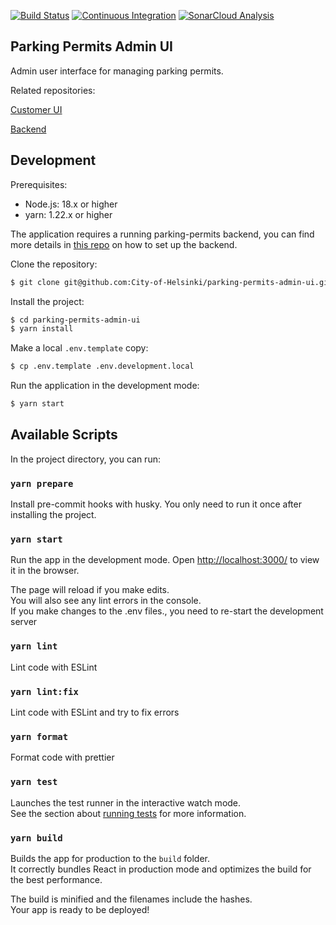 [![Build Status](https://dev.azure.com/City-of-Helsinki/pysakoinnin-verkkokauppa/_apis/build/status/parking-permits-admin-ui%20Test?repoName=City-of-Helsinki%2Fparking-permits-admin-ui&branchName=develop)](https://dev.azure.com/City-of-Helsinki/pysakoinnin-verkkokauppa/_build/latest?definitionId=1132&repoName=City-of-Helsinki%2Fparking-permits-admin-ui&branchName=develop)
[![Continuous Integration](https://github.com/City-of-Helsinki/parking-permits-admin-ui/actions/workflows/ci.yml/badge.svg)](https://github.com/City-of-Helsinki/parking-permits-admin-ui/actions/workflows/ci.yml)
[![SonarCloud Analysis](https://github.com/City-of-Helsinki/parking-permits-admin-ui/actions/workflows/analyze-code.yml/badge.svg)](https://github.com/City-of-Helsinki/parking-permits-admin-ui/actions/workflows/analyze-code.yml)

## Parking Permits Admin UI

Admin user interface for managing parking permits.

Related repositories:

[Customer UI](https://github.com/City-of-Helsinki/parking-permits-ui)

[Backend](https://github.com/City-of-Helsinki/parking-permits)

## Development

Prerequisites:

- Node.js: 18.x or higher
- yarn: 1.22.x or higher

The application requires a running parking-permits backend, you can find more details in [this repo](https://github.com/City-of-Helsinki/parking-permits) on how to set up the backend.

Clone the repository:

```bash
$ git clone git@github.com:City-of-Helsinki/parking-permits-admin-ui.git
```

Install the project:

```bash
$ cd parking-permits-admin-ui
$ yarn install
```

Make a local `.env.template` copy:

```bash
$ cp .env.template .env.development.local
```

Run the application in the development mode:

```bash
$ yarn start
```

## Available Scripts

In the project directory, you can run:

### `yarn prepare`

Install pre-commit hooks with husky. You only need to run it once after installing the project.

### `yarn start`

Run the app in the development mode. Open [http://localhost:3000/](http://localhost:3000/) to view it in the browser.

The page will reload if you make edits.\
You will also see any lint errors in the console.\
If you make changes to the .env files., you need to re-start the development server

### `yarn lint`

Lint code with ESLint

### `yarn lint:fix`

Lint code with ESLint and try to fix errors

### `yarn format`

Format code with prettier

### `yarn test`

Launches the test runner in the interactive watch mode.\
See the section about [running tests](https://facebook.github.io/create-react-app/docs/running-tests) for more information.

### `yarn build`

Builds the app for production to the `build` folder.\
It correctly bundles React in production mode and optimizes the build for the best performance.

The build is minified and the filenames include the hashes.\
Your app is ready to be deployed!
